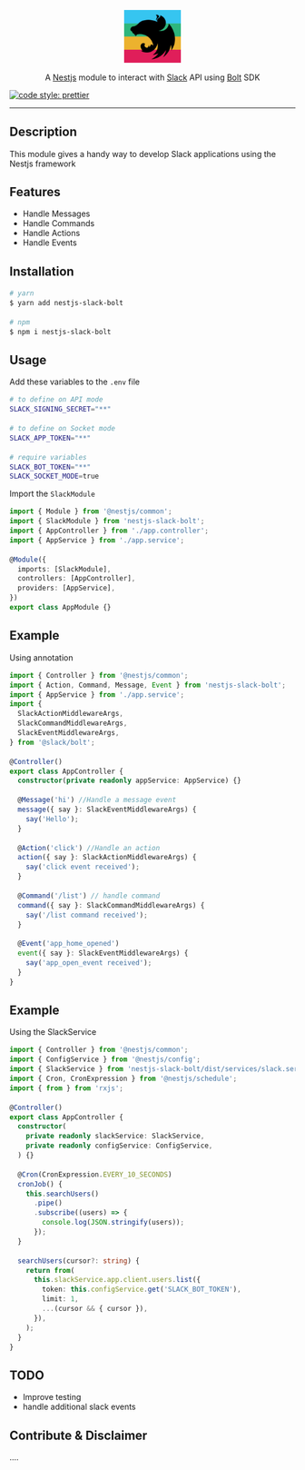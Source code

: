 <p align="center">
  <a href="https://github.com/bamada/nest-slack-bolt" target="blank"><img src="logo.svg" width="100" alt="Nestjs Slack Bolt" /></a>
</p>

[circleci-image]: https://img.shields.io/circleci/build/github/nestjs/nest/master?token=abc123def456
[circleci-url]: https://circleci.com/gh/nestjs/nest

<p align="center">A <a href="http://nestjs.com/" target="blank">Nestjs</a> module to interact with <a href="http://nodejs.org" target="_blank">Slack</a> API using <a href="https://api.slack.com/bolt">Bolt</a> SDK</p>

[![code style: prettier](https://img.shields.io/badge/code_style-prettier-ff69b4.svg?style=flat-square)](https://github.com/prettier/prettier)

---

## Description

This module gives a handy way to develop Slack applications using the Nestjs framework

## Features

- Handle Messages
- Handle Commands
- Handle Actions
- Handle Events

## Installation

```bash
# yarn
$ yarn add nestjs-slack-bolt

# npm
$ npm i nestjs-slack-bolt
```

## Usage

Add these variables to the `.env` file

```bash
# to define on API mode
SLACK_SIGNING_SECRET="**"

# to define on Socket mode
SLACK_APP_TOKEN="**"

# require variables
SLACK_BOT_TOKEN="**"
SLACK_SOCKET_MODE=true

```

Import the `SlackModule`

```typescript
import { Module } from '@nestjs/common';
import { SlackModule } from 'nestjs-slack-bolt';
import { AppController } from './app.controller';
import { AppService } from './app.service';

@Module({
  imports: [SlackModule],
  controllers: [AppController],
  providers: [AppService],
})
export class AppModule {}
```

## Example

Using annotation

```typescript
import { Controller } from '@nestjs/common';
import { Action, Command, Message, Event } from 'nestjs-slack-bolt';
import { AppService } from './app.service';
import {
  SlackActionMiddlewareArgs,
  SlackCommandMiddlewareArgs,
  SlackEventMiddlewareArgs,
} from '@slack/bolt';

@Controller()
export class AppController {
  constructor(private readonly appService: AppService) {}

  @Message('hi') //Handle a message event
  message({ say }: SlackEventMiddlewareArgs) {
    say('Hello');
  }

  @Action('click') //Handle an action
  action({ say }: SlackActionMiddlewareArgs) {
    say('click event received');
  }

  @Command('/list') // handle command
  command({ say }: SlackCommandMiddlewareArgs) {
    say('/list command received');
  }

  @Event('app_home_opened')
  event({ say }: SlackEventMiddlewareArgs) {
    say('app_open_event received');
  }
}
```

## Example

Using the SlackService

```typescript
import { Controller } from '@nestjs/common';
import { ConfigService } from '@nestjs/config';
import { SlackService } from 'nestjs-slack-bolt/dist/services/slack.service';
import { Cron, CronExpression } from '@nestjs/schedule';
import { from } from 'rxjs';

@Controller()
export class AppController {
  constructor(
    private readonly slackService: SlackService,
    private readonly configService: ConfigService,
  ) {}

  @Cron(CronExpression.EVERY_10_SECONDS)
  cronJob() {
    this.searchUsers()
      .pipe()
      .subscribe((users) => {
        console.log(JSON.stringify(users));
      });
  }

  searchUsers(cursor?: string) {
    return from(
      this.slackService.app.client.users.list({
        token: this.configService.get('SLACK_BOT_TOKEN'),
        limit: 1,
        ...(cursor && { cursor }),
      }),
    );
  }
}
```

## TODO

- Improve testing
- handle additional slack events

## Contribute & Disclaimer

....
